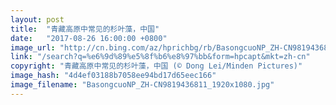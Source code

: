 ```yaml
---
layout: post
title:  "青藏高原中常见的杉叶藻，中国"
date:   "2017-08-26 16:00:00 +0800"
image_url: "http://cn.bing.com/az/hprichbg/rb/BasongcuoNP_ZH-CN9819436811_1920x1080.jpg"
link: "/search?q=%e6%9d%89%e5%8f%b6%e8%97%bb&form=hpcapt&mkt=zh-cn"
copyright: "青藏高原中常见的杉叶藻，中国 (© Dong Lei/Minden Pictures)"
image_hash: "4d4ef03188b7058ee94bd17d65eec166"
image_filename: "BasongcuoNP_ZH-CN9819436811_1920x1080.jpg"
---
```


